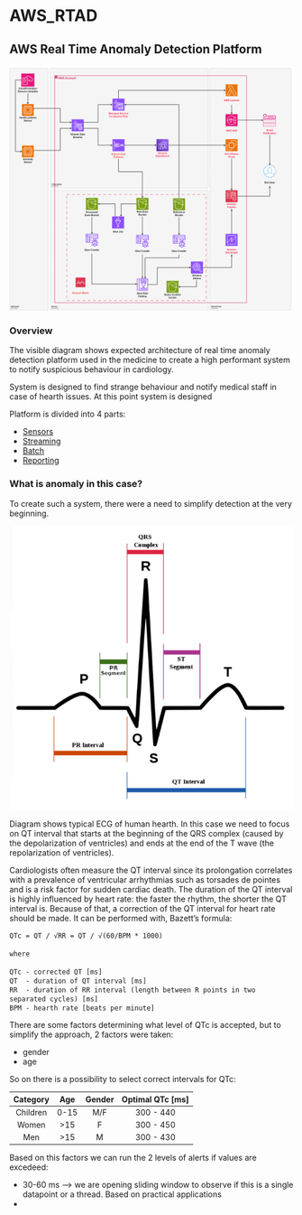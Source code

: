 # AWS_RTAD

## AWS Real Time Anomaly Detection Platform

![Alt text](aws_rtad_actual.png)

### Overview

The visible diagram shows expected architecture of real time anomaly detection platform used in the medicine to create a high performant system to notify suspicious behaviour in cardiology.

System is designed to find strange behaviour and notify medical staff in case of hearth issues. At this point system is designed 

Platform is divided into 4 parts:

* [Sensors](../docs/sensors/readme.md)
* [Streaming](../docs/streaming/readme.md)
* [Batch](../docs/batch/readme.md)
* [Reporting](../docs/reporting/readme.md)

### What is anomaly in this case?
To create such a system, there were a need to simplify detection at the very beginning.

![Alt text](hearth_work.png)

Diagram shows typical ECG of human hearth. In this case we need to focus on QT interval that starts at the beginning of the QRS complex (caused by the depolarization of ventricles) and ends at the end of the T wave (the repolarization of ventricles).

Cardiologists often measure the QT interval since its prolongation correlates with a prevalence of ventricular arrhythmias such as torsades de pointes and is a risk factor for sudden cardiac death. The duration of the QT interval is highly influenced by heart rate: the faster the rhythm, the shorter the QT interval is. Because of that, a correction of the QT interval for heart rate should be made. It can be performed with, Bazett’s formula:

```
QTc = QT / √RR = QT / √(60/BPM * 1000)

where

QTc - corrected QT [ms]
QT  - duration of QT interval [ms]
RR  - duration of RR interval (length between R points in two separated cycles) [ms]
BPM - hearth rate [beats per minute]

```

There are some factors determining what level of QTc is accepted, but to simplify the approach, 2 factors were taken:

* gender
* age

So on there is a possibility to select correct intervals for QTc:

| Category           | Age   | Gender | Optimal QTc [ms] |
| :---:              | :---: | :---:  | :---:            |
| Children           | 0-15  | M/F    | 300 - 440        |
| Women              | >15   | F      | 300 - 450        |
| Men                | >15   | M      | 300 - 430        |

Based on this factors we can run the 2 levels of alerts if values are excedeed:
* 30-60 ms --> we are opening sliding window to observe if this is a single datapoint or a thread. Based on practical applications 
*